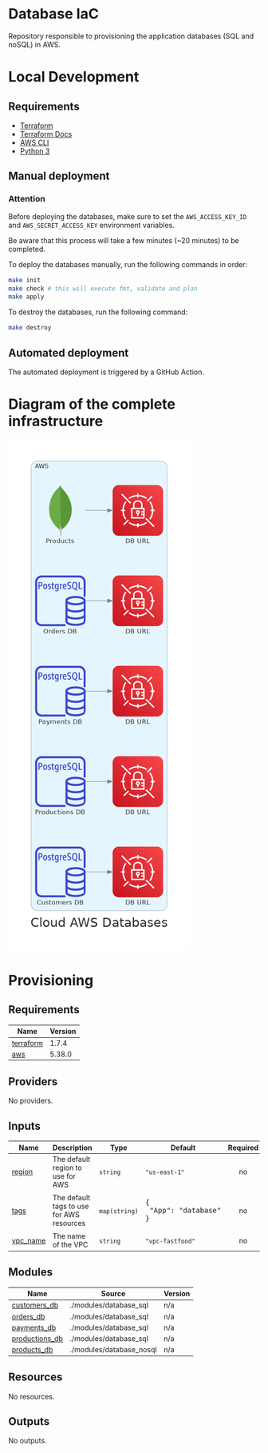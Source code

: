 # Database IaC

Repository responsible to provisioning the application databases (SQL and noSQL) in AWS.

# Local Development

## Requirements

- [Terraform](https://www.terraform.io/downloads.html)
- [Terraform Docs](https://github.com/terraform-docs/terraform-docs)
- [AWS CLI](https://aws.amazon.com/cli/)
- [Python 3](https://www.python.org/downloads/)

## Manual deployment

### Attention

Before deploying the databases, make sure to set the `AWS_ACCESS_KEY_ID` and `AWS_SECRET_ACCESS_KEY` environment variables.

Be aware that this process will take a few minutes (~20 minutes) to be completed.

To deploy the databases manually, run the following commands in order:

```bash
make init
make check # this will execute fmt, validate and plan
make apply
```

To destroy the databases, run the following command:

```bash
make destroy
```

## Automated deployment

The automated deployment is triggered by a GitHub Action.

# Diagram of the complete infrastructure

![diagram](./docs/cloud_aws_databases.png)

# Provisioning
<!-- BEGIN_TF_DOCS -->

## Requirements

| Name | Version |
|------|---------|
| <a name="requirement_terraform"></a> [terraform](#requirement\_terraform) | 1.7.4 |
| <a name="requirement_aws"></a> [aws](#requirement\_aws) | 5.38.0 |
## Providers

No providers.
## Inputs

| Name | Description | Type | Default | Required |
|------|-------------|------|---------|:--------:|
| <a name="input_region"></a> [region](#input\_region) | The default region to use for AWS | `string` | `"us-east-1"` | no |
| <a name="input_tags"></a> [tags](#input\_tags) | The default tags to use for AWS resources | `map(string)` | <pre>{<br>  "App": "database"<br>}</pre> | no |
| <a name="input_vpc_name"></a> [vpc\_name](#input\_vpc\_name) | The name of the VPC | `string` | `"vpc-fastfood"` | no |
## Modules

| Name | Source | Version |
|------|--------|---------|
| <a name="module_customers_db"></a> [customers\_db](#module\_customers\_db) | ./modules/database_sql | n/a |
| <a name="module_orders_db"></a> [orders\_db](#module\_orders\_db) | ./modules/database_sql | n/a |
| <a name="module_payments_db"></a> [payments\_db](#module\_payments\_db) | ./modules/database_sql | n/a |
| <a name="module_productions_db"></a> [productions\_db](#module\_productions\_db) | ./modules/database_sql | n/a |
| <a name="module_products_db"></a> [products\_db](#module\_products\_db) | ./modules/database_nosql | n/a |
## Resources

No resources.
## Outputs

No outputs.
<!-- END_TF_DOCS -->
